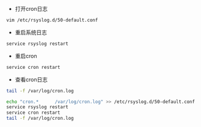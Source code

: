 

- 打开cron日志

```sh
vim /etc/rsyslog.d/50-default.conf
```



- 重启系统日志

```sh
service rsyslog restart
```



- 重启cron

```sh
service cron restart
```



- 查看cron日志

```sh
tail -f /var/log/cron.log
```



```sh
echo "cron.*      /var/log/cron.log" >> /etc/rsyslog.d/50-default.conf
service rsyslog restart
service cron restart
tail -f /var/log/cron.log
```

